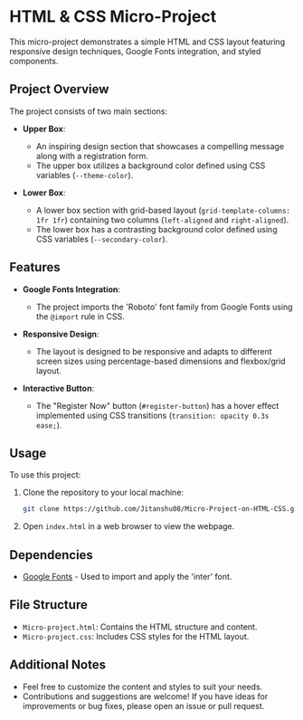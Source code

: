 # HTML & CSS Micro-Project

This micro-project demonstrates a simple HTML and CSS layout featuring responsive design techniques, Google Fonts integration, and styled components.

## Project Overview

The project consists of two main sections:

- **Upper Box**:
  - An inspiring design section that showcases a compelling message along with a registration form.
  - The upper box utilizes a background color defined using CSS variables (`--theme-color`).

- **Lower Box**:
  - A lower box section with grid-based layout (`grid-template-columns: 1fr 1fr`) containing two columns (`left-aligned` and `right-aligned`).
  - The lower box has a contrasting background color defined using CSS variables (`--secondary-color`).

## Features

- **Google Fonts Integration**:
  - The project imports the 'Roboto' font family from Google Fonts using the `@import` rule in CSS.

- **Responsive Design**:
  - The layout is designed to be responsive and adapts to different screen sizes using percentage-based dimensions and flexbox/grid layout.

- **Interactive Button**:
  - The "Register Now" button (`#register-button`) has a hover effect implemented using CSS transitions (`transition: opacity 0.3s ease;`).

## Usage

To use this project:

1. Clone the repository to your local machine:
   ```bash
   git clone https://github.com/Jitanshu08/Micro-Project-on-HTML-CSS.git
   ```

2. Open `index.html` in a web browser to view the webpage.

## Dependencies

- [Google Fonts](https://fonts.google.com/) - Used to import and apply the 'inter' font.

## File Structure

- `Micro-project.html`: Contains the HTML structure and content.
- `Micro-project.css`: Includes CSS styles for the HTML layout.

## Additional Notes

- Feel free to customize the content and styles to suit your needs.
- Contributions and suggestions are welcome! If you have ideas for improvements or bug fixes, please open an issue or pull request.
